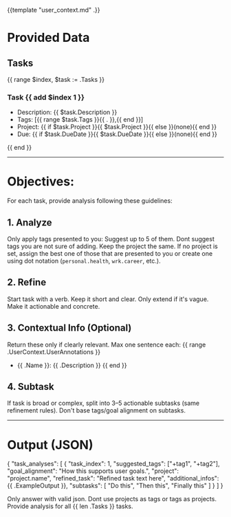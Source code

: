 {{template "user_context.md" .}}

# Provided Data

## Tasks
{{ range $index, $task := .Tasks }}
### Task {{ add $index 1 }}
- Description: {{ $task.Description }}
- Tags: [{{ range $task.Tags }}{{ . }},{{ end }}]
- Project: {{ if $task.Project }}{{ $task.Project }}{{ else }}(none){{ end }}
- Due: {{ if $task.DueDate }}{{ $task.DueDate }}{{ else }}(none){{ end }}

{{ end }}

---

# Objectives:

For each task, provide analysis following these guidelines:

## 1. Analyze
 Only apply tags presented to you: Suggest up to 5 of them. Dont suggest tags you are not sure of adding. Keep the project the same. If no project is set, assign the best one of those that are presented to you or create one using dot notation (`personal.health`, `wrk.career`, etc.).

## 2. Refine
Start task with a verb. Keep it short and clear. Only extend if it's vague. Make it actionable and concrete.

## 3. Contextual Info (Optional)
Return these only if clearly relevant. Max one sentence each:
{{ range .UserContext.UserAnnotations }}
- {{ .Name }}: {{ .Description }} {{ end }}

## 4. Subtask
If task is broad or complex, split into 3–5 actionable subtasks (same refinement rules). Don't base tags/goal alignment on subtasks.

---

# Output (JSON)

{
  "task_analyses": [
    {
      "task_index": 1,
      "suggested_tags": ["+tag1", "+tag2"],
      "goal_alignment": "How this supports user goals.",
      "project": "project.name",
      "refined_task": "Refined task text here",
      "additional_infos": {{ .ExampleOutput }},
      "subtasks": [
        "Do this",
        "Then this",
        "Finally this"
      ]
    }
  ]
}

Only answer with valid json. Dont use projects as tags or tags as projects. Provide analysis for all {{ len .Tasks }} tasks.